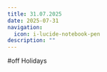 ```yaml
---
title: 31.07.2025
date: 2025-07-31
navigation:
  icon: i-lucide-notebook-pen
description: ""
---
```


#off Holidays


